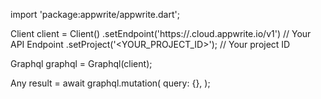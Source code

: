 import 'package:appwrite/appwrite.dart';

Client client = Client()
    .setEndpoint('https://<REGION>.cloud.appwrite.io/v1') // Your API Endpoint
    .setProject('<YOUR_PROJECT_ID>'); // Your project ID

Graphql graphql = Graphql(client);

Any result = await graphql.mutation(
    query: {},
);
